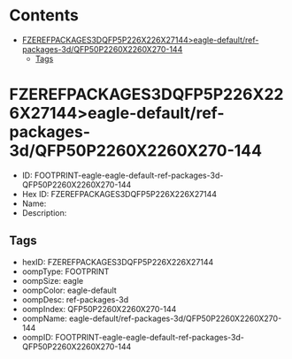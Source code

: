 



Contents
========

* [FZEREFPACKAGES3DQFP5P226X226X27144>eagle-default/ref-packages-3d/QFP50P2260X2260X270-144](#fzerefpackages3dqfp5p226x226x27144eagle-defaultref-packages-3dqfp50p2260x2260x270-144)
	* [Tags](#tags)

# FZEREFPACKAGES3DQFP5P226X226X27144>eagle-default/ref-packages-3d/QFP50P2260X2260X270-144

- ID: FOOTPRINT-eagle-eagle-default-ref-packages-3d-QFP50P2260X2260X270-144
- Hex ID: FZEREFPACKAGES3DQFP5P226X226X27144
- Name: 
- Description: 

## Tags

- hexID: FZEREFPACKAGES3DQFP5P226X226X27144
- oompType: FOOTPRINT
- oompSize: eagle
- oompColor: eagle-default
- oompDesc: ref-packages-3d
- oompIndex: QFP50P2260X2260X270-144
- oompName: eagle-default/ref-packages-3d/QFP50P2260X2260X270-144
- oompID: FOOTPRINT-eagle-eagle-default-ref-packages-3d-QFP50P2260X2260X270-144
